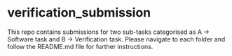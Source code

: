 # verification_submission
This repo contains submissions for two sub-tasks categorised as A -> Software task and B -> Verification task. Please navigate to each folder and follow the README.md file for further instructions.
